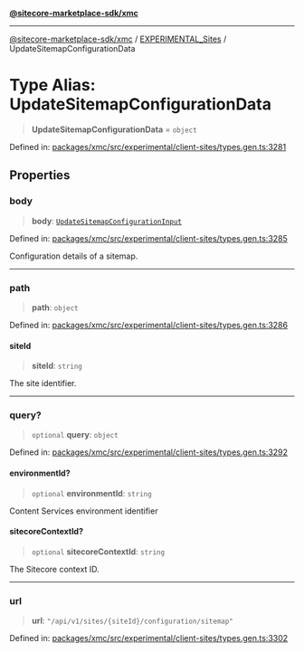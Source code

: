 [**@sitecore-marketplace-sdk/xmc**](../../../../README.md)

***

[@sitecore-marketplace-sdk/xmc](../../../../README.md) / [EXPERIMENTAL\_Sites](../README.md) / UpdateSitemapConfigurationData

# Type Alias: UpdateSitemapConfigurationData

> **UpdateSitemapConfigurationData** = `object`

Defined in: [packages/xmc/src/experimental/client-sites/types.gen.ts:3281](https://github.com/Sitecore/marketplace-sdk/blob/main/packages/xmc/src/experimental/client-sites/types.gen.ts#L3281)

## Properties

### body

> **body**: [`UpdateSitemapConfigurationInput`](UpdateSitemapConfigurationInput.md)

Defined in: [packages/xmc/src/experimental/client-sites/types.gen.ts:3285](https://github.com/Sitecore/marketplace-sdk/blob/main/packages/xmc/src/experimental/client-sites/types.gen.ts#L3285)

Configuration details of a sitemap.

***

### path

> **path**: `object`

Defined in: [packages/xmc/src/experimental/client-sites/types.gen.ts:3286](https://github.com/Sitecore/marketplace-sdk/blob/main/packages/xmc/src/experimental/client-sites/types.gen.ts#L3286)

#### siteId

> **siteId**: `string`

The site identifier.

***

### query?

> `optional` **query**: `object`

Defined in: [packages/xmc/src/experimental/client-sites/types.gen.ts:3292](https://github.com/Sitecore/marketplace-sdk/blob/main/packages/xmc/src/experimental/client-sites/types.gen.ts#L3292)

#### environmentId?

> `optional` **environmentId**: `string`

Content Services environment identifier

#### sitecoreContextId?

> `optional` **sitecoreContextId**: `string`

The Sitecore context ID.

***

### url

> **url**: `"/api/v1/sites/{siteId}/configuration/sitemap"`

Defined in: [packages/xmc/src/experimental/client-sites/types.gen.ts:3302](https://github.com/Sitecore/marketplace-sdk/blob/main/packages/xmc/src/experimental/client-sites/types.gen.ts#L3302)
